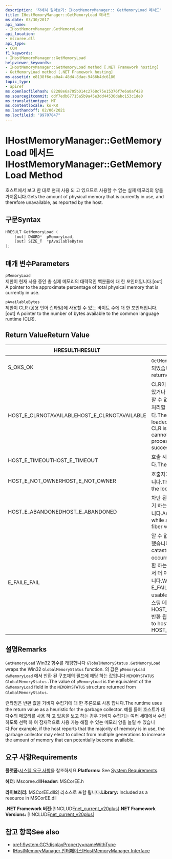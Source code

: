 ```yaml
---
description: '자세히 알아보기: IHostMemoryManager:: GetMemoryLoad 메서드'
title: IHostMemoryManager::GetMemoryLoad 메서드
ms.date: 03/30/2017
api_name:
- IHostMemoryManager.GetMemoryLoad
api_location:
- mscoree.dll
api_type:
- COM
f1_keywords:
- IHostMemoryManager::GetMemoryLoad
helpviewer_keywords:
- IHostMemoryManager::GetMemoryLoad method [.NET Framework hosting]
- GetMemoryLoad method [.NET Framework hosting]
ms.assetid: e8138f6e-a0a4-48d4-8dae-9466b4dc6180
topic_type:
- apiref
ms.openlocfilehash: 82288e6a705b014c2768c75e15376f7e6a0af428
ms.sourcegitcommit: ddf7edb67715a5b9a45e3dd44536dabc153c1de0
ms.translationtype: MT
ms.contentlocale: ko-KR
ms.lasthandoff: 02/06/2021
ms.locfileid: "99707847"
---
```

# <a name="ihostmemorymanagergetmemoryload-method"></a><span data-ttu-id="d72c4-103">IHostMemoryManager::GetMemoryLoad 메서드</span><span class="sxs-lookup"><span data-stu-id="d72c4-103">IHostMemoryManager::GetMemoryLoad Method</span></span>

<span data-ttu-id="d72c4-104">호스트에서 보고 한 대로 현재 사용 되 고 있으므로 사용할 수 없는 실제 메모리의 양을 가져옵니다.</span><span class="sxs-lookup"><span data-stu-id="d72c4-104">Gets the amount of physical memory that is currently in use, and therefore unavailable, as reported by the host.</span></span>  
  
## <a name="syntax"></a><span data-ttu-id="d72c4-105">구문</span><span class="sxs-lookup"><span data-stu-id="d72c4-105">Syntax</span></span>  
  
```cpp  
HRESULT GetMemoryLoad (  
    [out] DWORD*  pMemoryLoad,
    [out] SIZE_T  *pAvailableBytes  
);  
```  
  
## <a name="parameters"></a><span data-ttu-id="d72c4-106">매개 변수</span><span class="sxs-lookup"><span data-stu-id="d72c4-106">Parameters</span></span>  

 `pMemoryLoad`  
 <span data-ttu-id="d72c4-107">제한이 현재 사용 중인 총 실제 메모리의 대략적인 백분율에 대 한 포인터입니다.</span><span class="sxs-lookup"><span data-stu-id="d72c4-107">[out] A pointer to the approximate percentage of total physical memory that is currently in use.</span></span>  
  
 `pAvailableBytes`  
 <span data-ttu-id="d72c4-108">제한이 CLR (공용 언어 런타임)에 사용할 수 있는 바이트 수에 대 한 포인터입니다.</span><span class="sxs-lookup"><span data-stu-id="d72c4-108">[out] A pointer to the number of bytes available to the common language runtime (CLR).</span></span>  
  
## <a name="return-value"></a><span data-ttu-id="d72c4-109">Return Value</span><span class="sxs-lookup"><span data-stu-id="d72c4-109">Return Value</span></span>  
  
|<span data-ttu-id="d72c4-110">HRESULT</span><span class="sxs-lookup"><span data-stu-id="d72c4-110">HRESULT</span></span>|<span data-ttu-id="d72c4-111">설명</span><span class="sxs-lookup"><span data-stu-id="d72c4-111">Description</span></span>|  
|-------------|-----------------|  
|<span data-ttu-id="d72c4-112">S_OK</span><span class="sxs-lookup"><span data-stu-id="d72c4-112">S_OK</span></span>|<span data-ttu-id="d72c4-113">`GetMemoryLoad` 성공적으로 반환 되었습니다.</span><span class="sxs-lookup"><span data-stu-id="d72c4-113">`GetMemoryLoad` returned successfully.</span></span>|  
|<span data-ttu-id="d72c4-114">HOST_E_CLRNOTAVAILABLE</span><span class="sxs-lookup"><span data-stu-id="d72c4-114">HOST_E_CLRNOTAVAILABLE</span></span>|<span data-ttu-id="d72c4-115">CLR이 프로세스에 로드 되지 않았거나 CLR이 관리 코드를 실행할 수 없거나 호출을 성공적으로 처리할 수 없는 상태에 있습니다.</span><span class="sxs-lookup"><span data-stu-id="d72c4-115">The CLR has not been loaded into a process, or the CLR is in a state in which it cannot run managed code or process the call successfully.</span></span>|  
|<span data-ttu-id="d72c4-116">HOST_E_TIMEOUT</span><span class="sxs-lookup"><span data-stu-id="d72c4-116">HOST_E_TIMEOUT</span></span>|<span data-ttu-id="d72c4-117">호출 시간이 초과 되었습니다.</span><span class="sxs-lookup"><span data-stu-id="d72c4-117">The call timed out.</span></span>|  
|<span data-ttu-id="d72c4-118">HOST_E_NOT_OWNER</span><span class="sxs-lookup"><span data-stu-id="d72c4-118">HOST_E_NOT_OWNER</span></span>|<span data-ttu-id="d72c4-119">호출자가 잠금을 소유 하지 않습니다.</span><span class="sxs-lookup"><span data-stu-id="d72c4-119">The caller does not own the lock.</span></span>|  
|<span data-ttu-id="d72c4-120">HOST_E_ABANDONED</span><span class="sxs-lookup"><span data-stu-id="d72c4-120">HOST_E_ABANDONED</span></span>|<span data-ttu-id="d72c4-121">차단 된 스레드나 파이버에서 대기 하는 동안 이벤트를 취소 했습니다.</span><span class="sxs-lookup"><span data-stu-id="d72c4-121">An event was canceled while a blocked thread or fiber was waiting on it.</span></span>|  
|<span data-ttu-id="d72c4-122">E_FAIL</span><span class="sxs-lookup"><span data-stu-id="d72c4-122">E_FAIL</span></span>|<span data-ttu-id="d72c4-123">알 수 없는 치명적인 오류가 발생 했습니다.</span><span class="sxs-lookup"><span data-stu-id="d72c4-123">An unknown catastrophic failure occurred.</span></span> <span data-ttu-id="d72c4-124">메서드가 E_FAIL 반환 하는 경우 해당 프로세스 내에서 더 이상 CLR을 사용할 수 없습니다.</span><span class="sxs-lookup"><span data-stu-id="d72c4-124">When a method returns E_FAIL, the CLR is no longer usable within the process.</span></span> <span data-ttu-id="d72c4-125">호스팅 메서드를 이후에 호출 하면 HOST_E_CLRNOTAVAILABLE 반환 됩니다.</span><span class="sxs-lookup"><span data-stu-id="d72c4-125">Subsequent calls to hosting methods return HOST_E_CLRNOTAVAILABLE.</span></span>|  
  
## <a name="remarks"></a><span data-ttu-id="d72c4-126">설명</span><span class="sxs-lookup"><span data-stu-id="d72c4-126">Remarks</span></span>  

 <span data-ttu-id="d72c4-127">`GetMemoryLoad` Win32 함수를 래핑합니다 `GlobalMemoryStatus` .</span><span class="sxs-lookup"><span data-stu-id="d72c4-127">`GetMemoryLoad` wraps the Win32 `GlobalMemoryStatus` function.</span></span> <span data-ttu-id="d72c4-128">의 값은 `pMemoryLoad` `dwMemoryLoad` 에서 반환 된 구조체의 필드에 해당 하는 값입니다 `MEMORYSTATUS` `GlobalMemoryStatus` .</span><span class="sxs-lookup"><span data-stu-id="d72c4-128">The value of `pMemoryLoad` is the equivalent of the `dwMemoryLoad` field in the `MEMORYSTATUS` structure returned from `GlobalMemoryStatus`.</span></span>  
  
 <span data-ttu-id="d72c4-129">런타임은 반환 값을 가비지 수집기에 대 한 추론으로 사용 합니다.</span><span class="sxs-lookup"><span data-stu-id="d72c4-129">The runtime uses the return value as a heuristic for the garbage collector.</span></span> <span data-ttu-id="d72c4-130">예를 들어 호스트가 대다수의 메모리를 사용 하 고 있음을 보고 하는 경우 가비지 수집기는 여러 세대에서 수집 하도록 선택 하 여 잠재적으로 사용 가능 해질 수 있는 메모리 양을 늘릴 수 있습니다.</span><span class="sxs-lookup"><span data-stu-id="d72c4-130">For example, if the host reports that the majority of memory is in use, the garbage collector may elect to collect from multiple generations to increase the amount of memory that can potentially become available.</span></span>  
  
## <a name="requirements"></a><span data-ttu-id="d72c4-131">요구 사항</span><span class="sxs-lookup"><span data-stu-id="d72c4-131">Requirements</span></span>  

 <span data-ttu-id="d72c4-132">**플랫폼:**[시스템 요구 사항](../../get-started/system-requirements.md)을 참조하세요.</span><span class="sxs-lookup"><span data-stu-id="d72c4-132">**Platforms:** See [System Requirements](../../get-started/system-requirements.md).</span></span>  
  
 <span data-ttu-id="d72c4-133">**헤더:** Mscoree.dll</span><span class="sxs-lookup"><span data-stu-id="d72c4-133">**Header:** MSCorEE.h</span></span>  
  
 <span data-ttu-id="d72c4-134">**라이브러리:** MSCorEE.dll의 리소스로 포함 됩니다.</span><span class="sxs-lookup"><span data-stu-id="d72c4-134">**Library:** Included as a resource in MSCorEE.dll</span></span>  
  
 <span data-ttu-id="d72c4-135">**.NET Framework 버전:**[!INCLUDE[net_current_v20plus](../../../../includes/net-current-v20plus-md.md)]</span><span class="sxs-lookup"><span data-stu-id="d72c4-135">**.NET Framework Versions:** [!INCLUDE[net_current_v20plus](../../../../includes/net-current-v20plus-md.md)]</span></span>  
  
## <a name="see-also"></a><span data-ttu-id="d72c4-136">참고 항목</span><span class="sxs-lookup"><span data-stu-id="d72c4-136">See also</span></span>

- <xref:System.GC?displayProperty=nameWithType>
- [<span data-ttu-id="d72c4-137">IHostMemoryManager 인터페이스</span><span class="sxs-lookup"><span data-stu-id="d72c4-137">IHostMemoryManager Interface</span></span>](ihostmemorymanager-interface.md)
